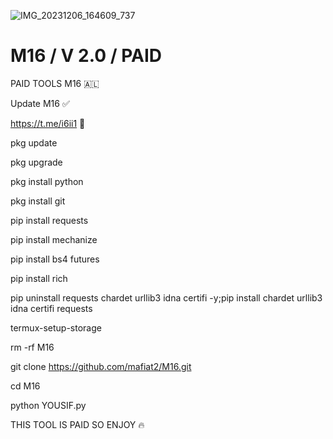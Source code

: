 
![IMG_20231206_164609_737](https://github.com/mafiat2/M16/assets/141683265/7d5e4285-6006-4fe1-8d01-35e9d50d039a)
# M16 / V 2.0 / PAID

PAID TOOLS M16 🇦🇱

Update M16 ✅

https://t.me/i6ii1 🔑

pkg update

pkg upgrade

pkg install python

pkg install git

pip install requests

pip install mechanize

pip install bs4 futures

pip install rich

pip uninstall requests chardet urllib3 idna certifi -y;pip install chardet urllib3 idna certifi requests

termux-setup-storage

rm -rf  M16

git clone https://github.com/mafiat2/M16.git

cd M16

python YOUSIF.py


THIS TOOL IS PAID SO ENJOY 🔥
